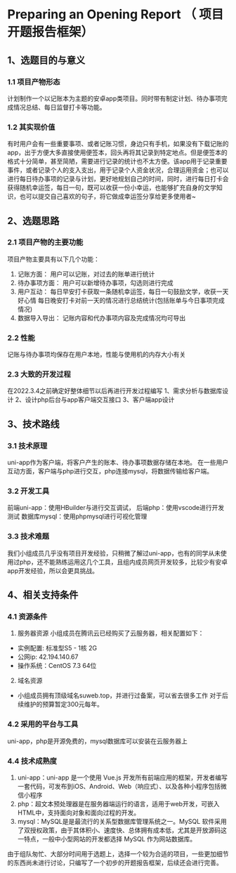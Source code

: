 
# Preparing an Opening Report （ 项目开题报告框架）


## 1、选题目的与意义

### 1.1 项目产物形态
计划制作一个以记账本为主题的安卓app类项目。同时带有制定计划、待办事项完成情况总结、每日监督打卡等功能。

### 1.2 其实现价值
有时用户会有一些重要事项、或者记账习惯，身边只有手机，如果没有下载记账的app，出于方便大多直接使用便签本，回头再将其记录到特定地点。但是便签本的格式十分简单，甚至简陋，需要进行记录的统计也不太方便。该app用于记录重要事件，或者记录个人的支入支出，用于记录个人资金状况，合理运用资金；也可以进行每日待办事项的记录与计划，更好地规划自己的时间，同时，进行每日打卡会获得随机幸运签，每日一句，既可以收获一份小幸运，也能够扩充自身的文学知识，也可以提交自己喜欢的句子，将它做成幸运签分享给更多使用者~

## 2、选题思路

### 2.1 项目产物的主要功能
项目产物主要具有以下几个功能：

1. 记账方面：
用户可以记账，对过去的账单进行统计
2. 待办事项方面：
用户可以新增待办事项，勾选则进行完成
3. 用户互动：
每日早安打卡获取一条随机幸运签，每日一句鼓励文学，收获一天好心情
每日晚安打卡对前一天的情况进行总结统计(包括账单与今日事项完成情况)
4. 数据导入导出：
记账内容和代办事项内容及完成情况均可导出

### 2.2 性能
记账与待办事项均保存在用户本地，性能与使用机的内存大小有关


### 2.3 大致的开发过程
在2022.3.4之前确定好整体细节以后再进行开发过程编写
1、需求分析与数据库设计
2、设计php后台与app客户端交互接口
3、客户端app设计


## 3、技术路线

### 3.1 技术原理
uni-app作为客户端，将客户产生的账本、待办事项数据存储在本地。
在一些用户互动方面，客户端与php进行交互，php连接mysql，将数据传输给客户端。


### 3.2 开发工具
前端uni-app：使用HBuilder与进行交互调试，
后端php：使用vscode进行开发测试
数据库mysql：使用phpmysql进行可视化管理

### 3.3 技术难题
我们小组成员几乎没有项目开发经验，只稍微了解过uni-app，也有的同学从未使用过php，还不能熟练运用这几个工具，且组内成员网页开发较多，比较少有安卓app开发经验，所以会更具挑战。



## 4、相关支持条件


### 4.1 资源条件

1. 服务器资源
    小组成员在腾讯云已经购买了云服务器，相关配置如下：
  - 实例配置: 标准型S5 - 1核 2G
  - 公网ip: 42.194.140.67
  - 操作系统：CentOS 7.3 64位

2. 域名资源
  - 小组成员拥有顶级域名suweb.top，并进行过备案，可以省去很多工作
对于后续维护的预算暂定300元每年。

### 4.2 采用的平台与工具
uni-app，php是开源免费的，mysql数据库可以安装在云服务器上




### 4.4 技术成熟度
1. uni-app：uni-app 是一个使用 Vue.js 开发所有前端应用的框架，开发者编写一套代码，可发布到iOS、Android、Web（响应式）、以及各种小程序包括微信小程序
2. php：超文本预处理器是在服务器端运行的语言，适用于web开发，可嵌入HTML中，支持面向对象和面向过程的开发。
3. mysql：MySQL是是最流行的关系型数据库管理系统之一。MySQL 软件采用了双授权政策，由于其体积小、速度快、总体拥有成本低，尤其是开放源码这一特点，一般中小型网站的开发都选择 MySQL 作为网站数据库。


由于组队匆忙、大部分时间用于选题上，选择一个较为合适的项目，一些更加细节的东西尚未进行讨论，只编写了一个初步的开题报告框架，后续还会进行完善。
